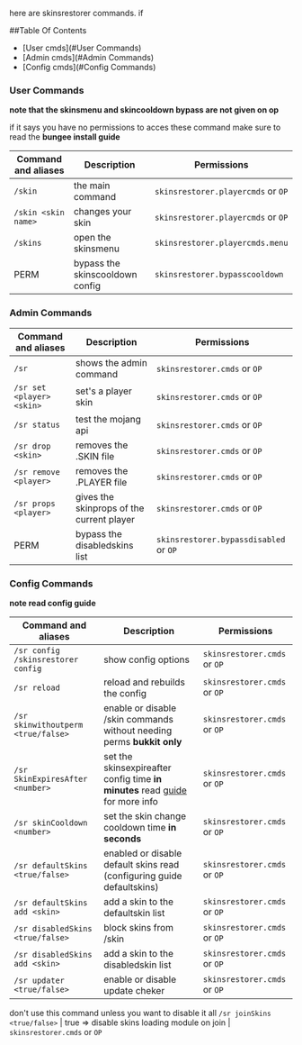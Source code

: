 here are skinsrestorer commands.
if 

##Table Of Contents
- [User cmds](#User Commands)
- [Admin cmds](#Admin Commands)
- [Config cmds](#Config Commands)


### User Commands
**note that the skinsmenu and skincooldown bypass are not given on op**

if it says you have no permissions to acces these command make sure to read the **bungee install guide**

Command and aliases | Description | Permissions
----------------|--------------|-------
`/skin` | the main command | `skinsrestorer.playercmds` or `OP`
`/skin <skin name>` | changes your skin | `skinsrestorer.playercmds` or `OP`
`/skins` | open the skinsmenu | `skinsrestorer.playercmds.menu`
PERM | bypass the skinscooldown config | `skinsrestorer.bypasscooldown`

### Admin Commands
Command and aliases | Description | Permissions
----------------|--------------|-------
`/sr` | shows the admin command | `skinsrestorer.cmds` or `OP`
`/sr set <player> <skin>` | set's a player skin | `skinsrestorer.cmds` or `OP`
`/sr status` | test the mojang api | `skinsrestorer.cmds` or `OP`
`/sr drop <skin>` | removes the <skin>.SKIN file | `skinsrestorer.cmds` or `OP`
`/sr remove <player>` | removes the <player>.PLAYER file | `skinsrestorer.cmds` or `OP`
`/sr props <player>` | gives the skinprops of the current player | `skinsrestorer.cmds` or `OP`
PERM | bypass the disabledskins list | `skinsrestorer.bypassdisabled` or `OP`

### Config Commands
**note read config guide**

Command and aliases | Description | Permissions
----------------|--------------|-------
`/sr config` `/skinsrestorer config` | show config options | `skinsrestorer.cmds` or `OP`
`/sr reload` | reload and rebuilds the config | `skinsrestorer.cmds` or `OP`
`/sr skinwithoutperm <true/false>` | enable or disable /skin commands without needing perms **bukkit only** | `skinsrestorer.cmds` or `OP`
`/sr SkinExpiresAfter <number>` | set the skinsexpireafter config time **in minutes** read [guide](commands.md) for more info | `skinsrestorer.cmds` or `OP`
`/sr skinCooldown <number>` | set the skin change cooldown time **in seconds** | `skinsrestorer.cmds` or `OP`
`/sr defaultSkins <true/false>` | enabled or disable default skins read (configuring guide defaultskins) |  `skinsrestorer.cmds` or `OP`
`/sr defaultSkins add <skin>` | add a skin to the defaultskin list | `skinsrestorer.cmds` or `OP`
`/sr disabledSkins <true/false>` | block skins from /skin | `skinsrestorer.cmds` or `OP`
`/sr disabledSkins add <skin>` | add a skin to the disabledskin list | `skinsrestorer.cmds` or `OP`
`/sr updater <true/false>` | enable or disable update cheker | `skinsrestorer.cmds` or `OP`


don't use this command unless you want to disable it all
`/sr joinSkins <true/false>` | true => disable skins loading module on join |  `skinsrestorer.cmds` or `OP`
